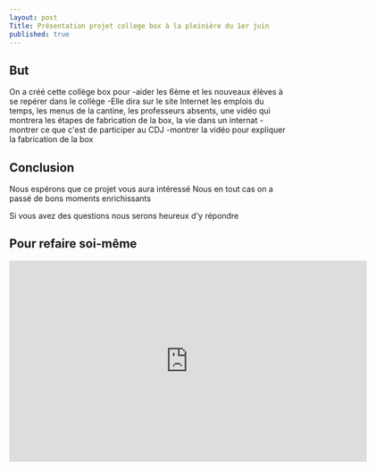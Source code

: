 ```yaml
---
layout: post
Title: Présentation projet college box à la pleinière du 1er juin
published: true
---
```

## But
On a créé cette collège box pour
-aider les 6ème et les nouveaux élèves à se repérer dans le collège
-Elle dira sur le site Internet les emplois du temps, les menus de la cantine, les professeurs absents, une vidéo qui montrera les étapes de fabrication de la box, la vie dans un internat
-montrer ce que c'est de participer au CDJ
-montrer la vidéo pour expliquer la fabrication de la box

## Conclusion

Nous espérons que ce projet vous aura intéressé
Nous en tout cas on a passé de bons moments enrichissants

Si vous avez des questions nous serons heureux d'y répondre

## Pour refaire soi-même

<iframe src="https://player.vimeo.com/video/167752731" width="640" height="360" frameborder="0" webkitallowfullscreen mozallowfullscreen allowfullscreen></iframe>

